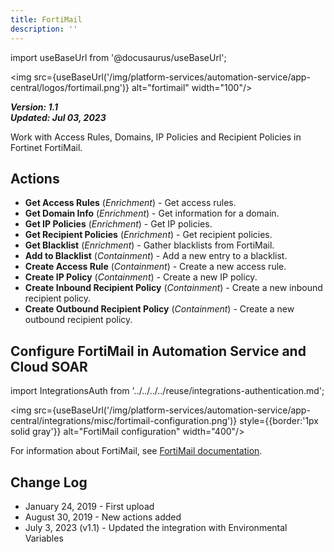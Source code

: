 ```yaml
---
title: FortiMail
description: ''
---
```

import useBaseUrl from '@docusaurus/useBaseUrl';

<img src={useBaseUrl('/img/platform-services/automation-service/app-central/logos/fortimail.png')} alt="fortimail" width="100"/>

***Version: 1.1  
Updated: Jul 03, 2023***

Work with Access Rules, Domains, IP Policies and Recipient Policies in Fortinet FortiMail.

## Actions

* **Get Access Rules** (*Enrichment*) - Get access rules.
* **Get Domain Info** (*Enrichment*) - Get information for a domain.
* **Get IP Policies** (*Enrichment*) - Get IP policies.
* **Get Recipient Policies** (*Enrichment*) - Get recipient policies.
* **Get Blacklist** (*Enrichment*) - Gather blacklists from FortiMail.
* **Add to Blacklist** (*Containment*) - Add a new entry to a blacklist.
* **Create Access Rule** (*Containment*) - Create a new access rule.
* **Create IP Policy** (*Containment*) - Create a new IP policy.
* **Create Inbound Recipient Policy** (*Containment*) - Create a new inbound recipient policy.
* **Create Outbound Recipient Policy** (*Containment*) - Create a new outbound recipient policy.

## Configure FortiMail in Automation Service and Cloud SOAR

import IntegrationsAuth from '../../../../reuse/integrations-authentication.md';

<IntegrationsAuth/>

<img src={useBaseUrl('/img/platform-services/automation-service/app-central/integrations/misc/fortimail-configuration.png')} style={{border:'1px solid gray'}} alt="FortiMail configuration" width="400"/>

For information about FortiMail, see [FortiMail documentation](https://docs.fortinet.com/product/fortimail/7.6).

## Change Log

* January 24, 2019 - First upload
* August 30, 2019 - New actions added
* July 3, 2023 (v1.1) - Updated the integration with Environmental Variables
